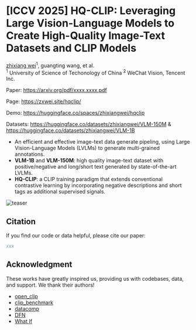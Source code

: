 # [ICCV 2025] HQ-CLIP: Leveraging Large Vision-Language Models to Create High-Quality Image-Text Datasets and CLIP Models
[zhixiang wei](https://zxwei.site)<sup>1</sup>, guangting wang, et al. <br />
<sup>1</sup> University of Science of Techonology of China    <sup>2</sup> WeChat Vision, Tencent Inc.

Paper: https://arxiv.org/pdf/xxxx.xxxx.pdf

Page: https://zxwei.site/hqclip/

Demo: https://huggingface.co/spaces/zhixiangwei/hqclip

Datasets: https://huggingface.co/datasets/zhixiangwei/VLM-150M & https://huggingface.co/datasets/zhixiangwei/VLM-1B

* An efficient and effective image-text data generate pipeling, using Large Vision-Language Models (LVLMs) to generate multi-grained annotations.
* **VLM-1B** and **VLM-150M**: high quality image-text dataset with positive/negative and long/short text generated by state-of-the-art LVLMs.
* **HQ-CLIP**: a CLIP training paradigm that extends conventional contrastive learning by incorporating negative descriptions and short tags as additional supervised signals.
  
![teaser](https://github.com/user-attachments/assets/e700f75b-e0a5-4328-8466-6b496a4f971d)

## Citation
If you find our code or data helpful, please cite our paper:
```bibtex
xxx
```

## Acknowledgment
These works have greatly inspired us, providing us with codebases, data, and support. We thank their authors!
* [open_clip](https://github.com/mlfoundations/open_clip.git)
* [clip_benchmark](https://github.com/LAION-AI/CLIP_benchmark)
* [datacomp](https://github.com/mlfoundations/datacomp)
* [DFN](https://huggingface.co/collections/apple/dfn-models-data-659ecf85cebd98088a9d9a3b)
* [What If](https://huggingface.co/datasets/UCSC-VLAA/Recap-DataComp-1B)
